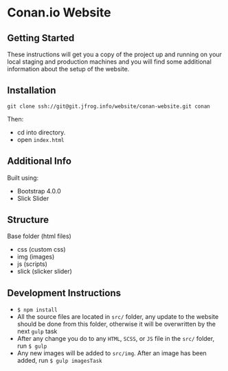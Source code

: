 # Conan.io Website
## Getting Started
These instructions will get you a copy of the project up and running on your local staging and production machines and you will find some additional information about the setup of the website.

## Installation
```
git clone ssh://git@git.jfrog.info/website/conan-website.git conan

```
Then:
 - cd into directory.
 - open `index.html`

 ## Additional Info
 Built using:
 - Bootstrap 4.0.0
 - Slick Slider

## Structure
Base folder (html files)
- css (custom css)
- img (images)
- js (scripts)
- slick (slicker slider)

## Development Instructions
- `$ npm install`
- All the source files are located in `src/` folder, any update to the website should be done from this folder, otherwise it will be overwritten by the next `gulp` task
- After any change you do to any `HTML`, `SCSS`, or `JS` file in the `src/` folder, run `$ gulp`
- Any new images will be added to `src/img`. After an image has been added, run `$ gulp imagesTask`
